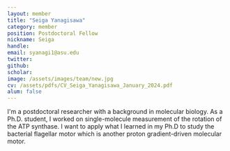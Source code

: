 ```yaml
---
layout: member
title: "Seiga Yanagisawa"
category: member
position: Postdoctoral Fellow
nickname: Seiga
handle: 
email: syanagi1@asu.edu
twitter: 
github: 
scholar: 
image: /assets/images/team/new.jpg
cv: /assets/pdfs/CV_Seiga_Yanagisawa_January_2024.pdf
alum: false
---
```


I'm a postdoctoral researcher with a background in molecular biology. As a Ph.D. student, I worked on single-molecule measurement of the rotation of the ATP synthase. I want to apply what I learned in my Ph.D to study the bacterial flagellar motor which is another proton gradient-driven molecular motor.